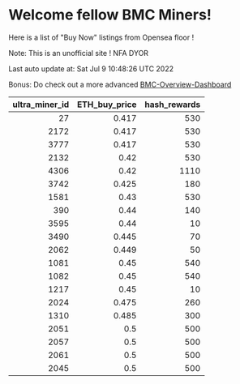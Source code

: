 # Welcome fellow BMC Miners!
Here is a list of "Buy Now" listings from Opensea floor !

Note: This is an unofficial site ! NFA DYOR

Last auto update at: Sat Jul  9 10:48:26 UTC 2022

Bonus: Do check out a more advanced [BMC-Overview-Dashboard](https://dune.com/defifunk/BMC-Overview-Dashboard)


|   ultra_miner_id |   ETH_buy_price |   hash_rewards |
|-----------------:|----------------:|---------------:|
|               27 |           0.417 |            530 |
|             2172 |           0.417 |            530 |
|             3777 |           0.417 |            530 |
|             2132 |           0.42  |            530 |
|             4306 |           0.42  |           1110 |
|             3742 |           0.425 |            180 |
|             1581 |           0.43  |            530 |
|              390 |           0.44  |            140 |
|             3595 |           0.44  |             10 |
|             3490 |           0.445 |             70 |
|             2062 |           0.449 |             50 |
|             1081 |           0.45  |            540 |
|             1082 |           0.45  |            540 |
|             1217 |           0.45  |             10 |
|             2024 |           0.475 |            260 |
|             1310 |           0.485 |            300 |
|             2051 |           0.5   |            500 |
|             2057 |           0.5   |            500 |
|             2061 |           0.5   |            500 |
|             2045 |           0.5   |            500 |